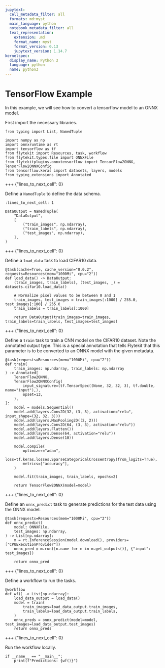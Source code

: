 ```yaml
---
jupytext:
  cell_metadata_filter: all
  formats: md:myst
  main_language: python
  notebook_metadata_filter: all
  text_representation:
    extension: .md
    format_name: myst
    format_version: 0.13
    jupytext_version: 1.14.7
kernelspec:
  display_name: Python 3
  language: python
  name: python3
---
```


# TensorFlow Example

In this example, we will see how to convert a tensorflow model to an ONNX model.

First import the necessary libraries.

```{code-cell}
from typing import List, NamedTuple

import numpy as np
import onnxruntime as rt
import tensorflow as tf
from flytekit import Resources, task, workflow
from flytekit.types.file import ONNXFile
from flytekitplugins.onnxtensorflow import TensorFlow2ONNX, TensorFlow2ONNXConfig
from tensorflow.keras import datasets, layers, models
from typing_extensions import Annotated
```

+++ {"lines_to_next_cell": 0}

Define a `NamedTuple` to define the data schema.

```{code-cell}
:lines_to_next_cell: 1

DataOutput = NamedTuple(
    "DataOutput",
    [
        ("train_images", np.ndarray),
        ("train_labels", np.ndarray),
        ("test_images", np.ndarray),
    ],
)
```

+++ {"lines_to_next_cell": 0}

Define a `load_data` task to load CIFAR10 data.

```{code-cell}
@task(cache=True, cache_version="0.0.2", requests=Resources(mem="1000Mi", cpu="2"))
def load_data() -> DataOutput:
    (train_images, train_labels), (test_images, _) = datasets.cifar10.load_data()

    # Normalize pixel values to be between 0 and 1
    train_images, test_images = train_images[:1000] / 255.0, test_images[:100] / 255.0
    train_labels = train_labels[:1000]

    return DataOutput(train_images=train_images, train_labels=train_labels, test_images=test_images)
```

+++ {"lines_to_next_cell": 0}

Define a `train` task to train a CNN model on the CIFAR10 dataset.
Note the annotated output type.
This is a special annotation that tells Flytekit that this parameter is to be converted to an ONNX model with the given metadata.

```{code-cell}
@task(requests=Resources(mem="1000Mi", cpu="2"))
def train(
    train_images: np.ndarray, train_labels: np.ndarray
) -> Annotated[
    TensorFlow2ONNX,
    TensorFlow2ONNXConfig(
        input_signature=(tf.TensorSpec((None, 32, 32, 3), tf.double, name="input"),),
        opset=13,
    ),
]:
    model = models.Sequential()
    model.add(layers.Conv2D(32, (3, 3), activation="relu", input_shape=(32, 32, 3)))
    model.add(layers.MaxPooling2D((2, 2)))
    model.add(layers.Conv2D(64, (3, 3), activation="relu"))
    model.add(layers.Flatten())
    model.add(layers.Dense(64, activation="relu"))
    model.add(layers.Dense(10))

    model.compile(
        optimizer="adam",
        loss=tf.keras.losses.SparseCategoricalCrossentropy(from_logits=True),
        metrics=["accuracy"],
    )

    model.fit(train_images, train_labels, epochs=2)

    return TensorFlow2ONNX(model=model)
```

+++ {"lines_to_next_cell": 0}

Define an `onnx_predict` task to generate predictions for the test data using the ONNX model.

```{code-cell}
@task(requests=Resources(mem="1000Mi", cpu="2"))
def onnx_predict(
    model: ONNXFile,
    test_images: np.ndarray,
) -> List[np.ndarray]:
    m = rt.InferenceSession(model.download(), providers=["CPUExecutionProvider"])
    onnx_pred = m.run([n.name for n in m.get_outputs()], {"input": test_images})

    return onnx_pred
```

+++ {"lines_to_next_cell": 0}

Define a workflow to run the tasks.

```{code-cell}
@workflow
def wf() -> List[np.ndarray]:
    load_data_output = load_data()
    model = train(
        train_images=load_data_output.train_images,
        train_labels=load_data_output.train_labels,
    )
    onnx_preds = onnx_predict(model=model, test_images=load_data_output.test_images)
    return onnx_preds
```

+++ {"lines_to_next_cell": 0}

Run the workflow locally.

```{code-cell}
if __name__ == "__main__":
    print(f"Predictions: {wf()}")
```
